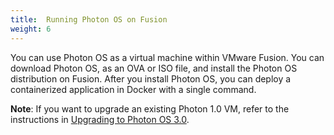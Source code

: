 ```yaml
---
title:  Running Photon OS on Fusion
weight: 6
---
```


You can use Photon OS as a virtual machine within VMware Fusion. You can download Photon OS, as an OVA or ISO file, and install the Photon OS distribution on Fusion. After you install Photon OS, you can deploy a containerized application in Docker with a single command.

**Note**: If you want to upgrade an existing Photon 1.0 VM, refer to the instructions in [Upgrading to Photon OS 3.0](../upgrading-to-photon-os-3/). 

